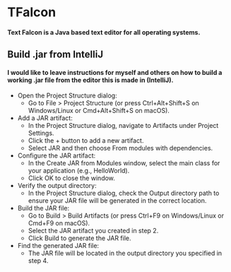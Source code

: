 # TFalcon
#### Text Falcon is a Java based text editor for all operating systems.



## Build .jar from IntelliJ
#### I would like to leave instructions for myself and others on how to build a working .jar file from the editor this is made in (IntelliJ).

- Open the Project Structure dialog:
  - Go to File > Project Structure (or press Ctrl+Alt+Shift+S on Windows/Linux or Cmd+Alt+Shift+S on macOS).
- Add a JAR artifact:
  - In the Project Structure dialog, navigate to Artifacts under Project Settings.
  - Click the + button to add a new artifact.
  - Select JAR and then choose From modules with dependencies.
- Configure the JAR artifact:
  - In the Create JAR from Modules window, select the main class for your application (e.g., HelloWorld).
  - Click OK to close the window.
- Verify the output directory:
  - In the Project Structure dialog, check the Output directory path to ensure your JAR file will be generated in the correct location.
- Build the JAR file:
  - Go to Build > Build Artifacts (or press Ctrl+F9 on Windows/Linux or Cmd+F9 on macOS).
  - Select the JAR artifact you created in step 2.
  - Click Build to generate the JAR file.
- Find the generated JAR file:
  - The JAR file will be located in the output directory you specified in step 4.
